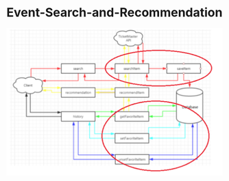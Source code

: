 # Event-Search-and-Recommendation
![Alt text](https://github.com/EffyF/Event-Search-and-Recommendation/blob/master/src/Screen%20Shot%202018-09-24%20at%201.38.48%20PM.png)
